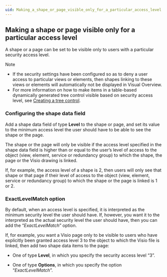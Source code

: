 ```yaml
---
uid: Making_a_shape_or_page_visible_only_for_a_particular_access_level
---
```


## Making a shape or page visible only for a particular access level

A shape or a page can be set to be visible only to users with a particular security access level.

> [!NOTE]
> - If the security settings have been configured so as to deny a user access to particular views or elements, then shapes linking to these views or elements will automatically not be displayed in Visual Overview.
> - For more information on how to make items in a table-based dynamically generated tree control visible based on security access level, see [Creating a tree control](xref:Adding_options_to_a_session_variable_control#creating-a-tree-control).

### Configuring the shape data field

Add a shape data field of type **Level** to the shape or page, and set its value to the minimum access level the user should have to be able to see the shape or the page.

The shape or the page will only be visible if the access level specified in the shape data field is higher than or equal to the user’s level of access to the object (view, element, service or redundancy group) to which the shape, the page or the Visio drawing is linked.

If, for example, the access level of a shape is 2, then users will only see that shape or that page if their level of access to the object (view, element, service or redundancy group) to which the shape or the page is linked is 1 or 2.

### ExactLevelMatch option

By default, when an access level is specified, it is interpreted as the minimum security level the user should have. If, however, you want it to the interpreted as the actual security level the user should have, then you can add the “*ExactLevelMatch*” option.

If, for example, you want a Visio page only to be visible to users who have explicitly been granted access level 3 to the object to which the Visio file is linked, then add two shape data items to the page:

- One of type **Level**, in which you specify the security access level “3”.

- One of type **Options**, in which you specify the option “*ExactLevelMatch*”.
